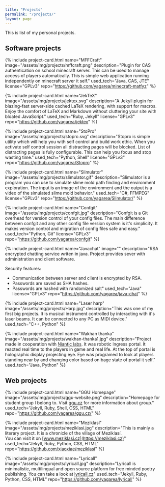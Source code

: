 ```yaml
---
title: "Projects"
permalink: "/projects/"
layout: page
---
```


This is list of my personal projects.

## Software projects

{% include project-card.html
	name="MFFCraft"
	image="/assets/img/projects/mffcraft.png"
	description="Plugin for CAS authentication on school minecraft server. This can be used to manage access of players automatically. This is simple web application running independently on minecraft server it self."
	used_tech="Java, CAS, JTE"
    license="GPLv3"
	repo="https://github.com/yagarea/minecraft-matfyz"
%}


{% include project-card.html
	name="JekTeX"
	image="/assets/img/projects/jektex.svg"
	description="A Jekyll plugin for blazing-fast server-side cached LaTeX rendering, with support for macros. Enjoy the comfort of LaTeX and Markdown without cluttering your site with bloated JavaScript."
	used_tech="Ruby, Jekyll"
    license="GPLv3"
	repo="https://github.com/yagarea/jektex"
%}



{% include project-card.html
	name="StoPro"
	image="/assets/img/projects/stopro.svg"
	description="Stopro is simple utility which will help you with self control and build work ethic. When you activate self control session all distracting pages will be blocked. List of distracting pages is fully configurable. This can help you focus and stop wasting time."
	used_tech="Python, Shell"
    license="GPLv3"
	repo="https://github.com/yagarea/Stopro"
%}

{% include project-card.html
	name="Slimulator"
	image="/assets/img/projects/slimulator.gif"
	description="Slimulator is a program you can use to simulate slime mold path finding and environment exploration. The input is an image of the environment and the output is a video of the simulated slime mold behavior."
	used_tech="C#, FFMPEG"
    license="GPLv3"
	repo="https://github.com/yagarea/Slimulator/"
%}

{% include project-card.html
	name="Confgit"
	image="/assets/img/projects/confgit.jpg"
	description="Confgit is a Git overhead for version control of your config files. The main difference between confgit and any other config file version system is it's simplicity. It makes version control and migration of config files safe and easy."
	used_tech="Python, Git"
    license="GPLv3"
	repo="https://github.com/yagarea/confgit"
%}

{% include project-card.html
	name="Javachat" 
	image=""
description="RSA encrypted chatting service writen in java. Project provides sever with administration and client software.

Security features:	

- Communication between server and client is encrypted by RSA.
- Passwords are saved as SHA hashes.
- Passwords are hashed with randomized salt"
	used_tech="Java"
    license="GPLv3"
	repo="https://github.com/yagarea/java-chat"
%}

{% include project-card.html
	name="Laser harp"
	image="/assets/img/projects/Harp.jpg"
	description="This was one of my first big projects. It is musical instrument controlled by interacting with it's laser beams. It can be connected to any PC as MIDI device."
	used_tech="C++, Python"
%}

{% include project-card.html
	name="Wakhan thanka"
	image="/assets/img/projects/wakhan-thanka1.jpg"
	description="Project made in cooperation with <a href='https://nianticlabs.com/'>Niantic labs</a>. It was robotic Ingress portal. It reacted real time to the players in game and real life. At the top of portal is holographic display projecting eye. Eye was programed to look at players standing near by and changing color based on bage state of portal it self."
	used_tech="Java, Python"
%}


## Web projects

{% include project-card.html
	name="GGU Homepage"
	image="/assets/img/projects/ggu-website.png"
	description="Homepage for student group I belong to. Visit [ggu.cz](https://ggu.cz/) for more information about group."
	used_tech="Jekyll, Ruby, Shell, CSS, HTML"
	repo="https://github.com/yagarea/ggu.cz/"
%}

{% include project-card.html
	name="Meziklasí"
	image="/assets/img/projects/meziklasi.jpg"
	description="This is mainly a literary project. It is a chronicle of the village of Meziklasí.<br/> You can visit it on [www.meziklasi.cz](https://meziklasi.cz)"
	used_tech="Jekyll, Ruby, Python, CSS, HTML"
	repo="https://github.com/xiaoxiae/meziklasi"
%}

{% include project-card.html
	name="Lyricall"
	image="/assets/img/projects/lyricall.jpg"
	description="Lyricall is minimalistic, multilingual and open source platform for free minded poetry publishing. You can take a look at [lyricall.cz](https://lyricall.cz/)"
	used_tech="Jekyll, Ruby, Python, CSS, HTML"
	repo="https://github.com/yagarea/lyricall"
%}

